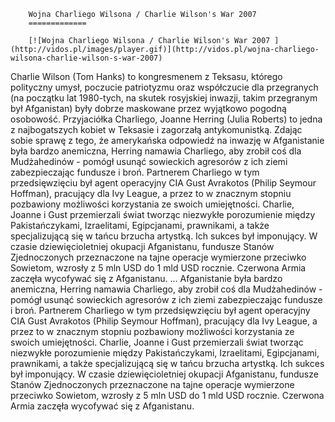
        Wojna Charliego Wilsona / Charlie Wilson's War 2007 
        =============
        
        [![Wojna Charliego Wilsona / Charlie Wilson's War 2007 ](http://vidos.pl/images/player.gif)](http://vidos.pl/wojna-charliego-wilsona-charlie-wilson-s-war-2007)
        
        
 Charlie Wilson (Tom Hanks) to kongresmenem z Teksasu, którego polityczny umysł, poczucie patriotyzmu oraz współczucie dla przegranych (na początku lat 1980-tych, na skutek rosyjskiej inwazji, takim przegranym był Afganistan) były dobrze maskowane przez wyjątkowo pogodną osobowość. Przyjaciółka Charliego, Joanne Herring (Julia Roberts) to jedna z najbogatszych kobiet w Teksasie i zagorzałą antykomunistką. Zdając sobie sprawę z tego, że amerykańska odpowiedź na inwazję w Afganistanie była bardzo anemiczna, Herring namawia Charliego, aby zrobił coś dla Mudżahedinów - pomógł usunąć sowieckich agresorów z ich ziemi zabezpieczając fundusze i broń. Partnerem Charliego w tym przedsięwzięciu był agent operacyjny CIA Gust Avrakotos (Philip Seymour Hoffman), pracujący dla Ivy League, a przez to w znacznym stopniu pozbawiony możliwości korzystania ze swoich umiejętności. Charlie, Joanne i Gust przemierzali świat tworząc niezwykłe porozumienie między Pakistańczykami, Izraelitami, Egipcjanami, prawnikami, a także specjalizującą się w tańcu brzucha artystką. Ich sukces był imponujący. W czasie dziewięcioletniej okupacji Afganistanu, fundusze Stanów Zjednoczonych przeznaczone na tajne operacje wymierzone przeciwko Sowietom, wzrosły z 5 mln USD do 1 mld USD rocznie. Czerwona Armia zaczęła wycofywać się z Afganistanu.  ... Afganistanie była bardzo anemiczna, Herring namawia Charliego, aby zrobił coś dla Mudżahedinów - pomógł usunąć sowieckich agresorów z ich ziemi zabezpieczając fundusze i broń. Partnerem Charliego w tym przedsięwzięciu był agent operacyjny CIA Gust Avrakotos (Philip Seymour Hoffman), pracujący dla Ivy League, a przez to w znacznym stopniu pozbawiony możliwości korzystania ze swoich umiejętności. Charlie, Joanne i Gust przemierzali świat tworząc niezwykłe porozumienie między Pakistańczykami, Izraelitami, Egipcjanami, prawnikami, a także specjalizującą się w tańcu brzucha artystką. Ich sukces był imponujący. W czasie dziewięcioletniej okupacji Afganistanu, fundusze Stanów Zjednoczonych przeznaczone na tajne operacje wymierzone przeciwko Sowietom, wzrosły z 5 mln USD do 1 mld USD rocznie. Czerwona Armia zaczęła wycofywać się z Afganistanu.
    